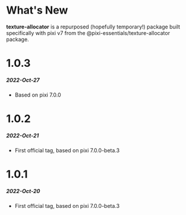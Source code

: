 # What's New
**texture-allocator** is a repurposed (hopefully temporary!) package built specifically with pixi v7 from the @pixi-essentials/texture-allocator package.
# 1.0.3
##### 2022-Oct-27
* Based on pixi 7.0.0

# 1.0.2
##### 2022-Oct-21
* First official tag, based on pixi 7.0.0-beta.3

# 1.0.1
##### 2022-Oct-20
* First official tag, based on pixi 7.0.0-beta.3
